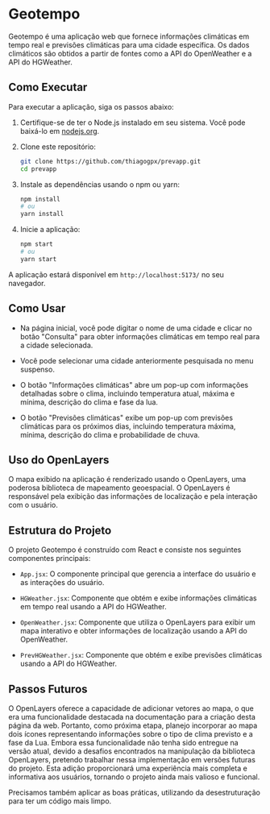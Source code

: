 # Geotempo

Geotempo é uma aplicação web que fornece informações climáticas em tempo real e previsões climáticas para uma cidade específica. Os dados climáticos são obtidos a partir de fontes como a API do OpenWeather e a API do HGWeather.

## Como Executar

Para executar a aplicação, siga os passos abaixo:

1. Certifique-se de ter o Node.js instalado em seu sistema. Você pode baixá-lo em [nodejs.org](https://nodejs.org/).

2. Clone este repositório:

   ```bash
   git clone https://github.com/thiagogpx/prevapp.git
   cd prevapp
   ```

3. Instale as dependências usando o npm ou yarn:

   ```bash
   npm install
   # ou
   yarn install
   ```

4. Inicie a aplicação:

   ```bash
   npm start
   # ou
   yarn start
   ```

A aplicação estará disponível em `http://localhost:5173/` no seu navegador.

## Como Usar

- Na página inicial, você pode digitar o nome de uma cidade e clicar no botão "Consulta" para obter informações climáticas em tempo real para a cidade selecionada.

- Você pode selecionar uma cidade anteriormente pesquisada no menu suspenso.

- O botão "Informações climáticas" abre um pop-up com informações detalhadas sobre o clima, incluindo temperatura atual, máxima e mínima, descrição do clima e fase da lua.

- O botão "Previsões climáticas" exibe um pop-up com previsões climáticas para os próximos dias, incluindo temperatura máxima, mínima, descrição do clima e probabilidade de chuva.

## Uso do OpenLayers

O mapa exibido na aplicação é renderizado usando o OpenLayers, uma poderosa biblioteca de mapeamento geoespacial. O OpenLayers é responsável pela exibição das informações de localização e pela interação com o usuário.

## Estrutura do Projeto

O projeto Geotempo é construído com React e consiste nos seguintes componentes principais:

- `App.jsx`: O componente principal que gerencia a interface do usuário e as interações do usuário.

- `HGWeather.jsx`: Componente que obtém e exibe informações climáticas em tempo real usando a API do HGWeather.

- `OpenWeather.jsx`: Componente que utiliza o OpenLayers para exibir um mapa interativo e obter informações de localização usando a API do OpenWeather.

- `PrevHGWeather.jsx`: Componente que obtém e exibe previsões climáticas usando a API do HGWeather.

## Passos Futuros

O OpenLayers oferece a capacidade de adicionar vetores ao mapa, o que era uma funcionalidade destacada na documentação para a criação desta página da web. Portanto, como próxima etapa, planejo incorporar ao mapa dois ícones representando informações sobre o tipo de clima previsto e a fase da Lua. Embora essa funcionalidade não tenha sido entregue na versão atual, devido a desafios encontrados na manipulação da biblioteca OpenLayers, pretendo trabalhar nessa implementação em versões futuras do projeto. Esta adição proporcionará uma experiência mais completa e informativa aos usuários, tornando o projeto ainda mais valioso e funcional.

Precisamos também aplicar as boas práticas, utilizando da desestruturação para ter um código mais limpo.
